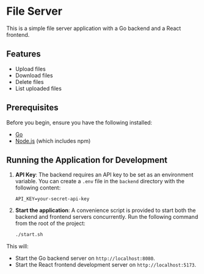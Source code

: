 # File Server

This is a simple file server application with a Go backend and a React frontend.

## Features

*   Upload files
*   Download files
*   Delete files
*   List uploaded files

## Prerequisites

Before you begin, ensure you have the following installed:

*   [Go](https://golang.org/doc/install)
*   [Node.js](https://nodejs.org/en/download/) (which includes npm)

## Running the Application for Development

1.  **API Key**: The backend requires an API key to be set as an environment variable. You can create a `.env` file in the `backend` directory with the following content:

    ```
    API_KEY=your-secret-api-key
    ```

2.  **Start the application**: A convenience script is provided to start both the backend and frontend servers concurrently. Run the following command from the root of the project:

    ```bash
    ./start.sh
    ```

This will:
*   Start the Go backend server on `http://localhost:8080`.
*   Start the React frontend development server on `http://localhost:5173`.
